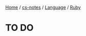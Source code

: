 [Home](https://mengxianbin.github.io) /
[cs-notes](https://mengxianbin.github.io/cs-notes/site) /
[Language](https://mengxianbin.github.io/cs-notes/site/Language) /
[Ruby](https://mengxianbin.github.io/cs-notes/site/Language/Ruby)

# TO DO
